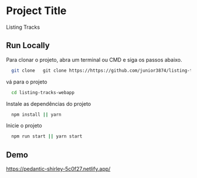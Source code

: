 

# Project Title

Listing Tracks

## Run Locally

Para clonar o projeto, abra um terminal ou CMD e siga os passos abaixo.

```bash
  git clone   git clone https://https://github.com/junior3874/listing-tracks-webapp
```

vá para o projeto

```bash
  cd listing-tracks-webapp
```

Instale as dependências do projeto

```bash
  npm install || yarn
```

Inicie o projeto

```bash
  npm run start || yarn start
```

  
## Demo

https://pedantic-shirley-5c0f27.netlify.app/
  
